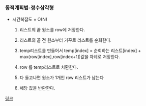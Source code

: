 ### 동적계획법-정수삼각형

- 시간복잡도 = O(N)

    1. 리스트의 끝 원소를 row에 저장한다.

    2. 리스트의 끝 전 원소부터 거꾸로 리스트를 순회한다.

    3. temp리스트를 만들어서 temp\[index\] = 순회하는 리스트\[index\] + max(row\[index\],row\[index+1\])값을 차례로 저장한다.

    4. row 를 temp리스트로 치환한다.

    5. 다 돌고나면 원소가 1개인 row 리스트가 남는다

    6. 해당 값을 반환한다.


[링크](https://programmers.co.kr/learn/courses/30/lessons/43105?language=python3)